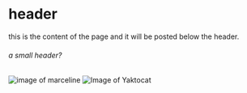# header

this is the content of the page and it will be posted below the header.

###### a small header?


![ image of marceline](https://e7.pngegg.com/pngimages/584/123/png-clipart-marceline-the-vampire-queen-finn-the-human-ice-king-princess-bubblegum-character-finn-the-human-purple-television.png) 
![Image of Yaktocat](https://octodex.github.com/images/yaktocat.png)

